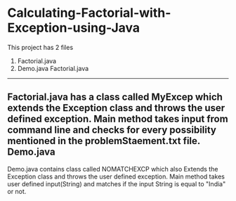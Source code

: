 # Calculating-Factorial-with-Exception-using-Java
This project has 2 files 
1. Factorial.java
2. Demo.java
Factorial.java
----
Factorial.java has a class called MyExcep which extends the Exception class and throws the user defined exception.
Main method takes input from command line and checks for every possibility mentioned in the problemStaement.txt file.
Demo.java
----
Demo.java contains class called NOMATCHEXCP which also Extends the Exception class and throws the user defined exception.
Main method takes user defined input(String) and matches if the input String is equal to "India" or not.
